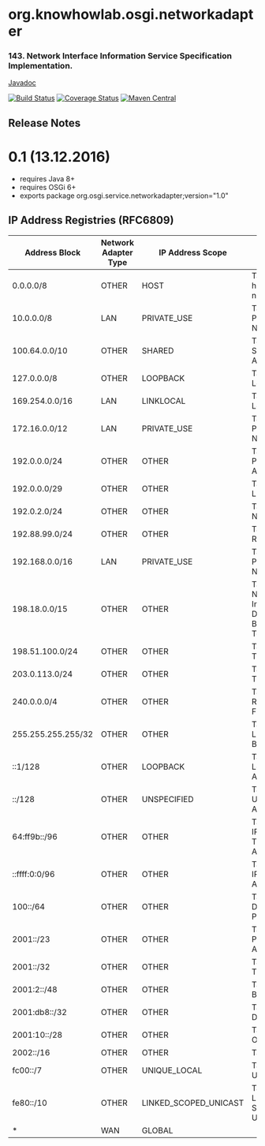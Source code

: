 org.knowhowlab.osgi.networkadapter
========================

### 143. Network Interface Information Service Specification Implementation. 

[Javadoc](https://osgi.org/javadoc/r6/residential/org/osgi/service/networkadapter/package-summary.html)

[![Build Status](https://travis-ci.org/knowhowlab/org.knowhowlab.osgi.networkadapter.svg?branch=master)](https://travis-ci.org/knowhowlab/org.knowhowlab.osgi.networkadapter)
[![Coverage Status](https://coveralls.io/repos/github/knowhowlab/org.knowhowlab.osgi.networkadapter/badge.svg?branch=master)](https://coveralls.io/github/knowhowlab/org.knowhowlab.osgi.networkadapter?branch=master)
[![Maven Central](https://maven-badges.herokuapp.com/maven-central/org.knowhowlab.osgi/networkadapter/badge.svg?style=flat-square)](https://maven-badges.herokuapp.com/maven-central/org.knowhowlab.osgi/networkadapter/)

## Release Notes

# 0.1 (13.12.2016)

- requires Java 8+
- requires OSGi 6+
- exports package org.osgi.service.networkadapter;version="1.0"

## IP Address Registries (RFC6809)

| Address Block      | Network Adapter Type | IP Address Scope      | RFC Table                                               |
|--------------------|----------------------|-----------------------|---------------------------------------------------------|
| 0.0.0.0/8          | OTHER                | HOST                  | Table 1: "This host on this network"                    |
| 10.0.0.0/8         | LAN                  | PRIVATE_USE           | Table 2: Private-Use Networks                           |
| 100.64.0.0/10      | OTHER                | SHARED                | Table 3: Shared Address Space                           |
| 127.0.0.0/8        | OTHER                | LOOPBACK              | Table 4: Loopback                                       |
| 169.254.0.0/16     | LAN                  | LINKLOCAL             | Table 5: Link Local                                     |
| 172.16.0.0/12      | LAN                  | PRIVATE_USE           | Table 6: Private-Use Networks                           |
| 192.0.0.0/24       | OTHER                | OTHER                 | Table 7: IETF Protocol Assignments                      |
| 192.0.0.0/29       | OTHER                | OTHER                 | Table 8: DS-Lite                                        |
| 192.0.2.0/24       | OTHER                | OTHER                 | Table 9: TEST-NET-1                                     |
| 192.88.99.0/24     | OTHER                | OTHER                 | Table 10: 6to4 Relay Anycast                            |
| 192.168.0.0/16     | LAN                  | PRIVATE_USE           | Table 11: Private-Use Networks                          |
| 198.18.0.0/15      | OTHER                | OTHER                 | Table 12: Network Interconnect Device Benchmark Testing |
| 198.51.100.0/24    | OTHER                | OTHER                 | Table 13: TEST-NET-2                                    |
| 203.0.113.0/24     | OTHER                | OTHER                 | Table 14: TEST-NET-3                                    |
| 240.0.0.0/4        | OTHER                | OTHER                 | Table 15: Reserved for Future Use                       |
| 255.255.255.255/32 | OTHER                | OTHER                 | Table 16: Limited Broadcast                             |
| ::1/128            | OTHER                | LOOPBACK              | Table 17: Loopback Address                              |
| ::/128             | OTHER                | UNSPECIFIED           | Table 18: Unspecified Address                           |
| 64:ff9b::/96       | OTHER                | OTHER                 | Table 19: IPv4-IPv6 Translation Address                 |
| ::ffff:0:0/96      | OTHER                | OTHER                 | Table 20: IPv4-Mapped Address                           |
| 100::/64           | OTHER                | OTHER                 | Table 21: Discard-Only Prefix                           |
| 2001::/23          | OTHER                | OTHER                 | Table 22: IETF Protocol Assignments                     |
| 2001::/32          | OTHER                | OTHER                 | Table 23: TEREDO                                        |
| 2001:2::/48        | OTHER                | OTHER                 | Table 24: Benchmarking                                  |
| 2001:db8::/32      | OTHER                | OTHER                 | Table 25: Documentation                                 |
| 2001:10::/28       | OTHER                | OTHER                 | Table 26: ORCHID                                        |
| 2002::/16          | OTHER                | OTHER                 | Table 27: 6to4                                          |
| fc00::/7           | OTHER                | UNIQUE_LOCAL          | Table 28: Unique-Local                                  |
| fe80::/10          | OTHER                | LINKED_SCOPED_UNICAST | Table 29: Linked-Scoped Unicast                         |
| *                  | WAN                  | GLOBAL                |                                                         |
